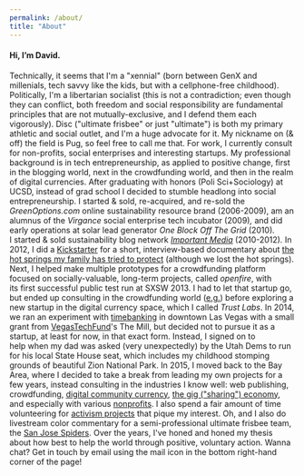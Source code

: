 ```yaml
---
permalink: /about/
title: "About"
---
```


#### Hi, I’m David.

Technically, it seems that I'm a "xennial" (born between GenX and millenials, tech savvy like the kids, but with a cellphone-free childhood). Politically, I'm a libertarian socialist (this is not a contradiction; even though they can conflict, both freedom and social responsibility are fundamental principles that are not mutually-exclusive, and I defend them each vigorously). Disc ("ultimate frisbee" or just "ultimate") is both my primary athletic and social outlet, and I'm a huge advocate for it. My nickname on (& off) the field is Pug, so feel free to call me that. For work, I currently consult for non-profits, social enterprises and interesting startups. My professional background is in tech entrepreneurship, as applied to positive change, first in the blogging world, next in the crowdfunding world, and then in the realm of digital currencies. After graduating with honors (Poli Sci+Sociology) at UCSD, instead of grad school I decided to stumble headlong into social entrepreneurship. I started & sold, re-acquired, and re-sold the _GreenOptions.com_ online sustainability resource brand (2006-2009), am an alumnus of the _Virgance_ social enterprise tech incubator (2009)_,_ and did early operations at solar lead generator _One Block Off The Grid_ (2010)_._ I started & sold sustainability blog network _[_Important Media_](http://importantmedia.org/ "importantmedia.org")_ (2010-2012)_._ In 2012, I did a [Kickstarter](http://kickstarter.com/projects/davidryal/healing-waters-the-story-of-pah-tempe-mineral-hot "Healing Waters on Kickstarter") for a short, interview-based documentary about [the hot springs my family has tried to protect](http://pahtempe.org/ "Pah Tempe Hot Springs") (although we lost the hot springs). Next, I helped make multiple prototypes for a crowdfunding platform focused on socially-valuable, long-term projects, called _openfire_, with its first successful public test run at SXSW 2013. I had to let that startup go, but ended up consulting in the crowdfunding world ([e.g.](https://www.indiegogo.com/projects/save-the-historic-huntridge-theater "Save The Huntridge!")) before exploring a new startup in the digital currency space, which I called _Trust Labs_. In 2014, we ran an experiment with [timebanking](http://en.wikipedia.org/wiki/Time-based_currency "About Timebanking") in downtown Las Vegas with a small grant from [VegasTechFund](http://vegastechfund.com)'s The Mill, but decided not to pursue it as a startup, at least for now, in that exact form. Instead, I signed on to help when my dad was asked (very unexpectedly) by the Utah Dems to run for his local State House seat, which includes my childhood stomping grounds of beautiful Zion National Park. In 2015, I moved back to the Bay Area, where I decided to take a break from leading my own projects for a few years, instead consulting in the industries I know well: web publishing, crowdfunding, [digital community currency](http://simbi.com), [the gig ("sharing") economy](http://SherpaShare.com), and especially with various [nonprofits](http://communitydevelopmentfinance.org). I also spend a fair amount of time volunteering for [activism projects](http://covenantsolar.org) that pique my interest. Oh, and I also do livestream color commentary for a semi-professional ultimate frisbee team, the [San Jose Spiders](https://www.youtube.com/user/SJSpiders/videos). Over the years, I've honed and honed my thesis about how best to help the world through positive, voluntary action. Wanna chat? Get in touch by email using the mail icon in the bottom right-hand corner of the page!